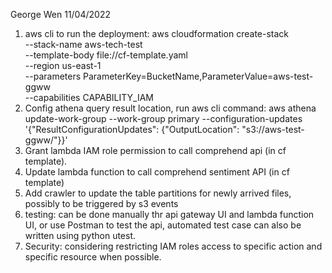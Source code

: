 George Wen
11/04/2022

1. aws cli to run the deployment:
    aws cloudformation create-stack \
      --stack-name aws-tech-test \
      --template-body file://cf-template.yaml \
      --region us-east-1 \
      --parameters  ParameterKey=BucketName,ParameterValue=aws-test-ggww \
      --capabilities CAPABILITY_IAM 
2. Config athena query result location, run aws cli command:
    aws athena update-work-group     --work-group primary  --configuration-updates '{"ResultConfigurationUpdates": {"OutputLocation": "s3://aws-test-ggww/"}}'
2. Grant lambda IAM role permission to call comprehend api (in cf template).
3. Update lambda function to call comprehend sentiment API (in cf template)
4. Add crawler to update the table partitions for newly arrived files, possibly to be triggered by s3 events
5. testing: can be done manually thr api gateway UI and lambda function UI, or use Postman to test the api, automated test case can also be written using python utest.
6. Security: considering restricting IAM roles access to specific action and specific resource when possible. 